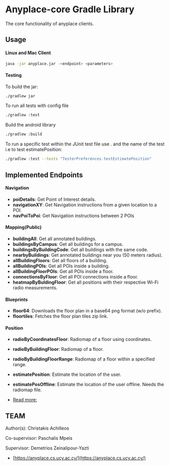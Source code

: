 Anyplace-core Gradle Library
================
The core functionality of anyplace clients.

Usage
---
#### Linux and Mac Client
```bash
java -jar anyplace.jar -<endpoint> <parameters>
```

#### Testing
To build the jar:
```bash
./gradlew jar
```

To run all tests with config file
```bash
./gradlew :test 
```

Build the android library 
```bash
./gradlew :build
```

To run a specific test within the JUnit test file use . and the name of the test
i.e to test estimatePosition:
```bash
./gradlew :test --tests "TesterPreferences.testEstimatePosition"
```


Implemented Endpoints
---
#### Navigation
* __poiDetails__: Get Point of Interest details.
* __navigationXY__: Get Navigation instructions from a given location to a POI.
* __navPoiToPoi__: Get Navigation instructions between 2 POIs

#### Mapping(Public)
* __buildingAll__: Get all annotated buildings.
* __buildingsByCampus__: Get all buildings for a campus.
* __buildingsByBuildingCode__: Get all buildings with the same code.
* __nearbyBuildings__: Get annotated buildings near you (50 meters radius).
* __allBuildingFloors__: Get all floors of a building.
* __allBuildingPOIs__: Get all POIs inside a building.
* __allBuildingFloorPOIs__: Get all POIs inside a floor.
* __connectionsByFloor__: Get all POI connections inside a floor.
* __heatmapByBuldingFloor__: Get all positions with their respective Wi-Fi radio measurements.

#### Blueprints
* __floor64__: Downloads the floor plan in a base64 png format (w/o prefix).
* __floortiles__: Fetches the floor plan tiles zip link.

#### Position
* __radioByCoordinatesFloor__: Radiomap of a floor using coordinates.
* __radioByBuildingFloor__: Radiomap of a floor.
* __radioByBuildingFloorRange__: Radiomap of a floor within a specified range.
* __estimatePosition__: Estimate the location of the user.
* __estimatePosOffline__: Estimate the location of the user offline. Needs the radiomap file.


* [Read more:](ENDPOINTS.md)


TEAM
---

Author(s): Christakis Achilleos

Co-supervisor: Paschalis Mpeis

Supervisor: Demetrios Zeinalipour-Yazti

* [https://anyplace.cs.ucy.ac.cy/](https://anyplace.cs.ucy.ac.cy/)

